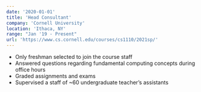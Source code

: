 ```yaml
---
date: '2020-01-01'
title: 'Head Consultant'
company: 'Cornell University'
location: 'Ithaca, NY'
range: "Jan '19 - Present"
url: 'https://www.cs.cornell.edu/courses/cs1110/2021sp/'
---
```


- Only freshman selected to join the course staff
- Answered questions regarding fundamental computing concepts during office hours
- Graded assignments and exams
- Supervised a staff of ~60 undergraduate teacher’s assistants
